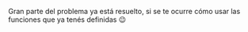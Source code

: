 Gran parte del problema ya está resuelto, si se te ocurre cómo usar las funciones que ya tenés definidas :wink: